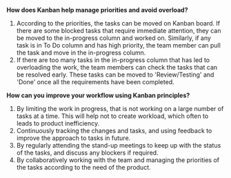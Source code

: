 **How does Kanban help manage priorities and avoid overload?**
1. According to the priorities, the tasks can be moved on Kanban board. If there are some blocked tasks that require immediate attention, they can be moved to the in-progress column and worked on. Similarly, if any task is in To Do column and has high priority, the team member can pull the task and move in the in-progress column.
2. If there are too many tasks in the in-progress column that has led to overloading the work, the team members can check the tasks that can be resolved early. These tasks can be moved to 'Review/Testing' and 'Done' once all the requirements have been completed.

**How can you improve your workflow using Kanban principles?**
1. By limiting the work in progress, that is not working on a large number of tasks at a time. This will help not to create workload, which often to leads to product inefficiency.
2. Continuously tracking the changes and tasks, and using feedback to improve the approach to tasks in future.
3. By regularly attending the stand-up meetings to keep up with the status of the tasks, and discuss any blockers if required.
4. By collaboratively working with the team and managing the priorities of the tasks according to the need of the product.